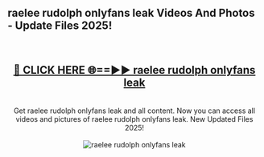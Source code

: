 <h2>raelee rudolph onlyfans leak Videos And Photos - Update Files 2025!</h2>
<br>
<div align="center">
<h2><a href="https://top-ai-tools.click/QrbHav" rel="nofollow">🔴 CLICK HERE 🌐==►► raelee rudolph onlyfans leak</a></h2>
<br>
Get raelee rudolph onlyfans leak and all content. Now you can access all videos and pictures of raelee rudolph onlyfans leak. New Updated Files 2025!
<br>
<br>
<a href="https://top-ai-tools.click/QrbHav" rel="nofollow" data-target="animated-image.originalLink"><img src="https://i.ibb.co.com/WyWwxjT/player-gif2.gif" alt="raelee rudolph onlyfans leak" style="max-width: 100%; display: inline-block;" data-target="animated-image.originalImage"></a>
</div>
<br>
